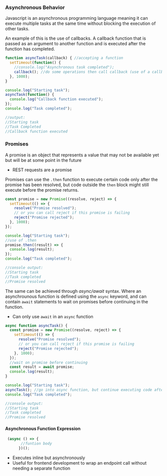 
### Asynchronous Behavior
Javascript is an asynchronous programming language meaning it can execute multiple tasks at the same time without blocking the execution of other tasks.

An example of this is the use of callbacks. A callback function that is passed as an argument to another function and is executed after the function has completed.

```js
function asyncTask(callback) { //accepting a function
  setTimeout(function() {
    //console.log("Asynchronous task completed");
    callback(); //do some operations then call callback (use of a callback function)
  }, 1000);
}

console.log("Starting task");
asyncTask(function() {
  console.log("Callback function executed");
});
console.log("Task completed");

//output:
//Starting task
//Task Completed
//Callback function executed
```

### Promises
A promise is an object that represents a value that may not be available yet but will be at some point in the future
- REST requests are a promise

Promises can use the `.then` function to execute certain code only after the promise has been resolved, but code outside the `then` block might still execute before the promise returns.
```js
const promise = new Promise((resolve, reject) => {
  setTimeout(() => {
    resolve("Promise resolved");
    // or you can call reject if this promise is failing
    reject("Promise rejected");
  }, 1000);
});

console.log("Starting task");
//use of .then
promise.then((result) => {
  console.log(result);
});
console.log("Task completed");

//console output:
//Starting task
//Task completed
//Promise resolved
```

The same can be achieved through *async/await* syntax. Where an asynchrounous function is defined using the `async` keyword, and can contain `await` statements to wait on promises before continuing in the function. 
- Can only use `await` in an `async` function

```js
async function asyncTask() {
  const promise = new Promise((resolve, reject) => {
    setTimeout(() => {
      resolve("Promise resolved");
      // or you can call reject if this promise is failing
      reject("Promise rejected");
    }, 1000);
  });
  //wait on promise before continuing
  const result = await promise;
  console.log(result);
}

console.log("Starting task");
asyncTask(); //go into async function, but continue executing code after as well
console.log("Task completed");

//console output:
//Starting task
//Task completed
//Promise resolved
```

#### Asynchronous Function Expression
```js
 (async () => {
       //funtion body
      })();
```
- Executes inline but asynchronously
- Useful for frontend development to wrap an endpoint call without needing a separate function